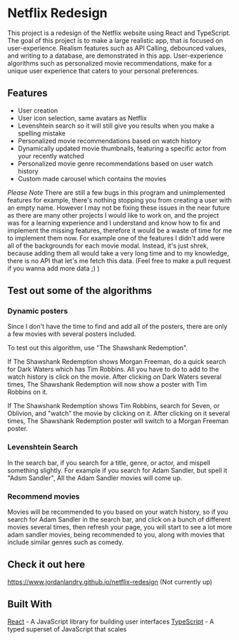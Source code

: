 # Netflix Redesign

This project is a redesign of the Netflix website using React and TypeScript. The goal of this project is to make a large realistic app, that is focused on user-experience. Realism features such as API Calling, debounced values, and writing to a database, are demonstrated in this app. User-experience algorithms such as personalized movie recommendations, make for a unique user experience that caters to your personal preferences.

## Features

- User creation
- User icon selection, same avatars as Netflix
- Levenshtein search so it will still give you results when you make a spelling mistake
- Personalized movie recommendations based on watch history
- Dynamically updated movie thumbnails, featuring a specific actor from your recently watched
- Personalized movie genre recommendations based on user watch history
- Custom made carousel which contains the movies

_Please Note_
There are still a few bugs in this program and unimplemented features for example, there's nothing stopping you from creating a user with an empty name. However I may not be fixing these issues in the near future as there are many other projects I would like to work on, and the project was for a learning experience and I understand and know how to fix and implement the missing features, therefore it would be a waste of time for me to implement them now. For example one of the features I didn't add were all of the backgrounds for each movie modal. Instead, it's just shrek, because adding them all would take a very long time and to my knowledge, there is no API that let's me fetch this data. (Feel free to make a pull request if you wanna add more data ;) )

## Test out some of the algorithms

### Dynamic posters

Since I don't have the time to find and add all of the posters, there are only a few movies with several posters included.

To test out this algorithm, use "The Shawshank Redemption".

If The Shawshank Redemption shows Morgan Freeman, do a quick search for Dark Waters which has Tim Robbins. All you have to do to add to the watch history is click on the movie. After clicking on Dark Waters several times, The Shawshank Redemption will now show a poster with Tim Robbins on it.

If The Shawshank Redemption shows Tim Robbins, search for Seven, or Oblivion, and "watch" the movie by clicking on it. After clicking on it several times, The Shawshank Redemption poster will switch to a Morgan Freeman poster.

### Levenshtein Search

In the search bar, if you search for a title, genre, or actor, and mispell something slightly. For example if you search for Adam Sandler, but spell it "Adsm Sandler", All the Adam Sandler movies will come up.

### Recommend movies

Movies will be recommended to you based on your watch history, so if you search for Adam Sandler in the search bar, and click on a bunch of different movies several times, then refresh your page, you will start to see a lot more adam sandler movies, being recommended to you, along with movies that include similar genres such as comedy.

## Check it out here

https://www.jordanlandry.github.io/netflix-redesign (Not currently up)

## Built With

[React](https://reactjs.org/docs/getting-started.html) - A JavaScript library for building user interfaces
[TypeScript](https://reactjs.org/docs/getting-started.html) - A typed superset of JavaScript that scales
